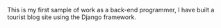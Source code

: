 This is my first sample of work as a back-end programmer, I have built a tourist blog site using the Django framework.

